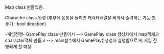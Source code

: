 Map class 만들었음.

Character class 완성 (추후에 몸통을 돌리면 캐릭터배열을 바꿔서 출력하는 기능 만들기 : bool direction)

-게임진행-
GamePlay class 만들어서 --> GamePlay class 생성자에서 map객체과 character객체 만들고
--> main함수에서 GamePlay()생성자 실행함으로 써 게임 진행되게 할 예정.
